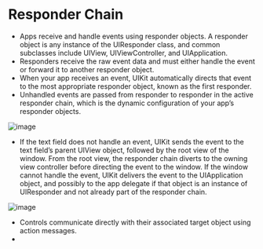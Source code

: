 # Responder Chain

- Apps receive and handle events using responder objects. A responder object is any instance of the UIResponder class, and common subclasses include UIView, UIViewController, and UIApplication.
- Responders receive the raw event data and must either handle the event or forward it to another responder object.
- When your app receives an event, UIKit automatically directs that event to the most appropriate responder object, known as the first responder.
- Unhandled events are passed from responder to responder in the active responder chain, which is the dynamic configuration of your app’s responder objects.

![image](https://user-images.githubusercontent.com/89819167/133116677-15c7e895-2cb6-40b3-9910-3e5413b36e1b.png)

- If the text field does not handle an event, UIKit sends the event to the text field’s parent UIView object, followed by the root view of the window. From the root view, the responder chain diverts to the owning view controller before directing the event to the window. If the window cannot handle the event, UIKit delivers the event to the UIApplication object, and possibly to the app delegate if that object is an instance of UIResponder and not already part of the responder chain.


![image](https://user-images.githubusercontent.com/89819167/133117447-ddd92142-513b-4895-bd0c-a3cea7e7f18d.png)

- Controls communicate directly with their associated target object using action messages.
- 
